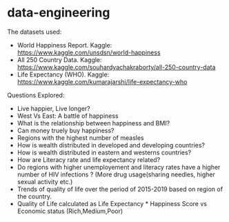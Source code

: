 # data-engineering
The datasets used:
* World Happiness Report. Kaggle: https://www.kaggle.com/unsdsn/world-happiness
* All 250 Country Data. Kaggle: https://www.kaggle.com/souhardyachakraborty/all-250-country-data
* Life Expectancy (WHO). Kaggle: https://www.kaggle.com/kumarajarshi/life-expectancy-who

Questions Explored:
* Live happier, Live longer?
* West Vs East: A battle of happiness
* What is the relationship between happiness and BMI?
* Can money truely buy happiness?
* Regions with the highest number of measles
* How is wealth distributed in developed and developing countries?
* How is wealth distributed in eastern and westerns countries?
* How are Literacy rate and life expectancy related?
* Do regions with higher unemployement and literacy rates have a higher number of HIV infections ? (More drug usage(sharing needles, higher sexual activity etc.)
* Trends of quality of life over the period of 2015-2019 based on region of the country.
* Quality of Life calculated as Life Expectancy * Happiness Score vs Economic status (Rich,Medium,Poor)
